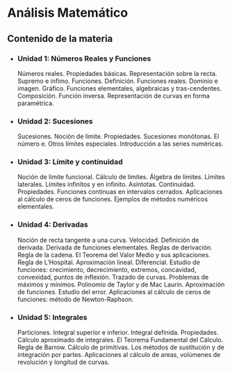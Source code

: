# Análisis Matemático
## Contenido de la materia
- ### Unidad 1: Números Reales y Funciones
    Números reales. Propiedades básicas. Representación sobre la recta. Supremo e ínfimo. Funciones. Definición. Funciones reales. Dominio e imagen. Gráfico. Funciones elementales, algebraicas y tras-cendentes. Composición. Función inversa. Representación de curvas en forma paramétrica.
- ### Unidad 2: Sucesiones
    Sucesiones. Noción de límite. Propiedades. Sucesiones monótonas. El número e. Otros límites especiales. Introducción a las series numéricas.
- ### Unidad 3: Límite y continuidad
    Noción de límite funcional. Cálculo de límites. Álgebra de límites. Límites laterales. Límites infinitos y en infinito. Asíntotas. Continuidad. Propiedades. Funciones continuas en intervalos cerrados. Aplicaciones al cálculo de ceros de funciones. Ejemplos de métodos numéricos elementales.
- ### Unidad 4: Derivadas
    Noción de recta tangente a una curva. Velocidad. Definición de derivada. Derivada de funciones elementales. Reglas de derivación. Regla de la cadena. El Teorema del Valor Medio y sus aplicaciones. Regla de L′Hospital. Aproximación lineal. Diferencial. Estudio de funciones: crecimiento, decrecimiento, extremos, concavidad, convexidad, puntos de inflexión. Trazado de curvas. Problemas de máximos y mínimos. Polinomio de Taylor y de Mac Laurin. Aproximación de funciones. Estudio del error. Aplicaciones al cálculo de ceros de funciones: método de Newton-Raphson.
- ### Unidad 5: Integrales
    Particiones. Integral superior e inferior. Integral definida. Propiedades. Cálculo aproximado de integrales. El Teorema Fundamental del Cálculo. Regla de Barrow. Cálculo de primitivas. Los métodos de sustitución y de integración por partes. Aplicaciones al cálculo de areas, volúmenes de revolución y longitud de curvas.